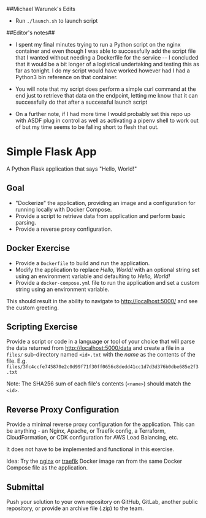 ##Michael Warunek's Edits

- Run `./launch.sh` to launch script


##Editor's notes##

- I spent my final minutes trying to run a Python script on the nginx container and even though I was able to successfully add the script file that I wanted without
needing a Dockerfile for the service -- I concluded that it would be a bit longer of a logistical undertaking and testing this as far as tonight. I do my script
would have worked however had I had a Python3 bin reference on that container.

- You will note that my script does perform a simple curl command at the end just to retrieve that data on the endpoint, letting me know that it can successfully
do that after a successful launch script

- On a further note, if I had more time I would probably set this repo up with ASDF plug in control as well as activating a pipenv shell to work out of but my time
seems to be falling short to flesh that out.

# Simple Flask App

A Python Flask application that says "Hello, World!"

## Goal

* "Dockerize" the application, providing an image and a configuration for
  running locally with Docker Compose.
* Provide a script to retrieve data from application and perform basic parsing.
* Provide a reverse proxy configuration.

## Docker Exercise

* Provide a `Dockerfile` to build and run the application.
* Modify the application to replace _Hello, World!_ with an optional string set
  using an environment variable and defaulting to _Hello, World!_
* Provide a `docker-compose.yml` file to run the application and set a custom
  string using an environment variable.

This should result in the ability to navigate to <http://localhost:5000/> and see
the custom greeting.

## Scripting Exercise

Provide a script or code in a language or tool of your choice that will parse
the data returned from <http://localhost:5000/data> and create a file in a
`files/` sub-directory named `<id>.txt` with the _name_ as the contents of the
file.
E.g. `files/3fc4ccfe745870e2c0d99f71f30ff0656c8dedd41cc1d7d3d376b0dbe685e2f3.txt`

Note: The SHA256 sum of each file's contents (`<name>`) should match the `<id>`.

## Reverse Proxy Configuration

Provide a minimal reverse proxy configuration for the application. This can be anything -
an Nginx, Apache, or Traefik config, a Terraform, CloudFormation, or CDK
configuration for AWS Load Balancing, etc.

It does not have to be implemented and functional in this exercise.

Idea: Try the [nginx](https://hub.docker.com/_/nginx) or
[traefik](https://hub.docker.com/_/traefik) Docker image ran from the same
Docker Compose file as the application.

## Submittal

Push your solution to your own repository on GitHub, GitLab, another public
repository, or provide an archive file (.zip) to the team.
